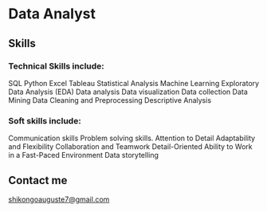 # Data Analyst

## Skills
### Technical Skills include:
SQL
Python
Excel
Tableau
Statistical Analysis
Machine Learning
Exploratory Data Analysis (EDA)
Data analysis
Data visualization
Data collection
Data Mining
Data Cleaning and Preprocessing
Descriptive Analysis

### Soft skills include:
Communication skills
Problem solving skills.
Attention to Detail
Adaptability and Flexibility
Collaboration and Teamwork
Detail-Oriented
Ability to Work in a Fast-Paced Environment
Data storytelling


## Contact me
[shikongoauguste7@gmail.com](mailto:shikongoauguste7@gmail.com?subject=Mail_from_portfolio_website)

